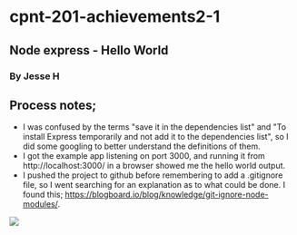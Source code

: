 # cpnt-201-achievements2-1
## Node express - Hello World

### By Jesse H

## Process notes;
- I was confused by the terms "save it in the dependencies list" and "To install Express temporarily and not add it to the dependencies list", so I did some googling to better understand the definitions of them.
- I got the example app listening on port 3000, and running it from http://localhost:3000/ in a browser showed me the hello world output.
- I pushed the project to github before remembering to add a .gitignore file, so I went searching for an explanation as to what could be done. I found this; https://blogboard.io/blog/knowledge/git-ignore-node-modules/.

![](image.png)